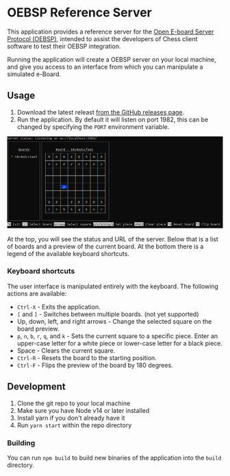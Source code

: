 # OEBSP Reference Server

This application provides a reference server for the [Open E-board Server Protocol (OEBSP)](https://home.tornelo.com/e-board-integration/),
intended to assist the developers of Chess client software to test their OEBSP integration.

Running the application will create a OEBSP server on your local machine, and give you access
to an interface from which you can manipulate a simulated e-Board.

## Usage

1. Download the latest releast [from the GitHub releases page](https://github.com/chessworld/oebsp-reference-server/releases/).
2. Run the application. By default it will listen on port 1982, this can be changed by specifying the `PORT` environment variable.

![Screenshot](./doc/screenshot.png)

At the top, you will see the status and URL of the server. Below that is a list of boards
and a preview of the current board. At the bottom there is a legend of the available keyboard
shortcuts.

### Keyboard shortcuts

The user interface is manipulated entirely with the keyboard. The following actions
are available:

- `Ctrl-X` - Exits the application.
- `[` and `]` - Switches between multiple boards. (not yet supported)
- Up, down, left, and right arrows - Change the selected square on the board preview.
- `p`, `n`, `b`, `r`, `q`, and `k` - Sets the current square to a specific piece. Enter an
  upper-case letter for a white piece or lower-case letter for a black piece.
- Space - Clears the current square.
- `Ctrl-R` - Resets the board to the starting position.
- `Ctrl-F` - Flips the preview of the board by 180 degrees.

## Development

1. Clone the git repo to your local machine
2. Make sure you have Node v14 or later installed
3. Install yarn if you don't already have it
4. Run `yarn start` within the repo directory

### Building

You can run `npm build` to build new binaries of the application into the `build` directory.
